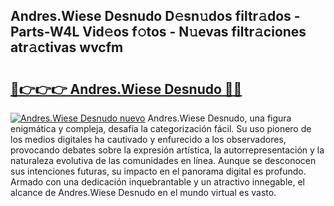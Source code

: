 ## Andres.Wiese Desnudo D𝚎sn𝚞dos filtr𝚊dos - Parts-W4L Vid𝚎os f𝚘tos - N𝚞evas filtr𝚊ciones atr𝚊ctivas wvcfm

# <h2><a href="http://mbdegn.tromn.icu/?c=Andres.Wiese+Desnudo">🔗👉👉👉 Andres.Wiese Desnudo 🔗🔗</a></h2>

[![Andres.Wiese Desnudo nuevo](https://i.imgur.com/pEAQMta.gif)](http://mbdegn.tromn.icu/?c=Andres.Wiese+Desnudo)
Andres.Wiese Desnudo, una figura enigmática y compleja, desafía la categorización fácil. Su uso pionero de los medios digitales ha cautivado y enfurecido a los observadores, provocando debates sobre la expresión artística, la autorrepresentación y la naturaleza evolutiva de las comunidades en línea. Aunque se desconocen sus intenciones futuras, su impacto en el panorama digital es profundo. Armado con una dedicación inquebrantable y un atractivo innegable, el alcance de Andres.Wiese Desnudo en el mundo virtual es vasto.
